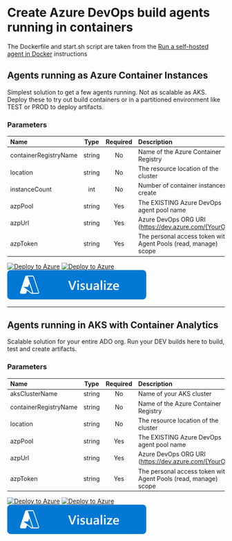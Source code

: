 # Create Azure DevOps build agents running in containers

The Dockerfile and start.sh script are taken from the [Run a self-hosted agent in Docker](https://learn.microsoft.com/en-us/azure/devops/pipelines/agents/docker?view=azure-devops) instructions

## Agents running as Azure Container Instances
Simplest solution to get a few agents running. Not as scalable as AKS.  
Deploy these to try out build containers or in a partitioned environment like TEST or PROD to deploy artifacts.
### Parameters
| Name | Type | Required | Description |
| :------------- | :----------: | :----------: | :------------- |
| containerRegistryName | string | No | Name of the Azure Container Registry |
| location | string | No | The resource location of the cluster |
| instanceCount | int | No | Number of container instances to create
| azpPool | string | Yes | The EXISTING Azure DevOps agent pool name |
| azpUrl | string | Yes | Azure DevOps ORG URI (https://dev.azure.com/{YourOrg}) |
| azpToken | string | Yes | The personal access token with Agent Pools (read, manage) scope |

[![Deploy to Azure](https://aka.ms/deploytoazurebutton)](https://portal.azure.com/#create/Microsoft.Template/uri/https%3A%2F%2Fraw.githubusercontent.com%2Fjasperstone%2Fcontainerized-build-agents%2Fmain%2Faci%2Fazuredeploy.json)
[![Deploy to Azure](https://aka.ms/deploytoazuregovbutton)](https://portal.azure.us/#create/Microsoft.Template/uri/https%3A%2F%2Fraw.githubusercontent.com%2Fjasperstone%2Fcontainerized-build-agents%2Fmain%2Faci%2Fazuredeploy.json)
[![Visualize](https://raw.githubusercontent.com/Azure/azure-quickstart-templates/master/1-CONTRIBUTION-GUIDE/images/visualizebutton.svg?sanitize=true)](http://armviz.io/#/?load=https%3A%2F%2Fraw.githubusercontent.com%2Fjasperstone%2Fcontainerized-build-agents%2Fmain%2Faci%2Fazuredeploy.json)

---

## Agents running in AKS with Container Analytics
Scalable solution for your entire ADO org. Run your DEV builds here to build, test and create artifacts.
### Parameters
| Name | Type | Required | Description |
| :------------- | :----------: | :----------: | :------------- |
| aksClusterName | string | No | Name of your AKS cluster |
| containerRegistryName | string | No | Name of the Azure Container Registry |
| location | string | No | The resource location of the cluster |
| azpPool | string | Yes | The EXISTING Azure DevOps agent pool name |
| azpUrl | string | Yes | Azure DevOps ORG URI (https://dev.azure.com/{YourOrg}) |
| azpToken | string | Yes | The personal access token with Agent Pools (read, manage) scope |

[![Deploy to Azure](https://aka.ms/deploytoazurebutton)](https://portal.azure.com/#create/Microsoft.Template/uri/https%3A%2F%2Fraw.githubusercontent.com%2Fjasperstone%2Fcontainerized-build-agents%2Fmain%2Faks%2Fazuredeploy.json)
[![Deploy to Azure](https://aka.ms/deploytoazuregovbutton)](https://portal.azure.us/#create/Microsoft.Template/uri/https%3A%2F%2Fraw.githubusercontent.com%2Fjasperstone%2Fcontainerized-build-agents%2Fmain%2Faks%2Fazuredeploy.json)
[![Visualize](https://raw.githubusercontent.com/Azure/azure-quickstart-templates/master/1-CONTRIBUTION-GUIDE/images/visualizebutton.svg?sanitize=true)](http://armviz.io/#/?load=https%3A%2F%2Fraw.githubusercontent.com%2Fjasperstone%2Fcontainerized-build-agents%2Fmain%2Faks%2Fazuredeploy.json)
